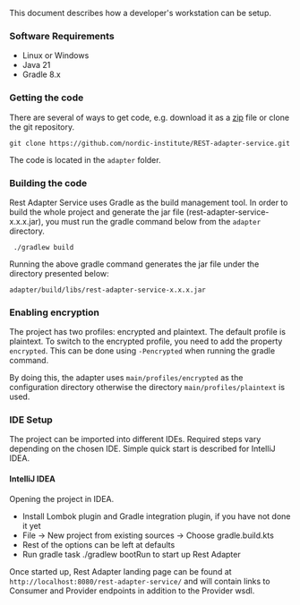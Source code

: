 This document describes how a developer's workstation can be setup.

### Software Requirements

* Linux or Windows
* Java 21
* Gradle 8.x

### Getting the code

There are several of ways to get code, e.g. download it as a [zip](https://github.com/nordic-institute/REST-adapter-service/archive/master.zip) file or clone the git repository.

```
git clone https://github.com/nordic-institute/REST-adapter-service.git
```

The code is located in the ```adapter``` folder.

### Building the code

Rest Adapter Service uses Gradle as the build management tool. In order to build the whole project and generate the jar file (rest-adapter-service-x.x.x.jar), you must run the gradle command below from the ```adapter``` directory.

```
 ./gradlew build
```

Running the above gradle command generates the jar file under the directory presented below:

```
adapter/build/libs/rest-adapter-service-x.x.x.jar
```

### Enabling encryption

The project has two profiles: encrypted and plaintext. The default profile is plaintext. To switch to the encrypted profile, you need to add the property ```encrypted```. This can be done using ```-Pencrypted``` when running the gradle command.  

By doing this, the adapter uses ```main/profiles/encrypted``` as the configuration directory otherwise the directory ```main/profiles/plaintext``` is used.


### IDE Setup

The project can be imported into different IDEs. 
Required steps vary depending on the chosen IDE. 
Simple quick start is described for IntelliJ IDEA. 

#### IntelliJ IDEA

Opening the project in IDEA.

* Install Lombok plugin and Gradle integration plugin, if you have not done it yet
* File -> New project from existing sources -> Choose gradle.build.kts
* Rest of the options can be left at defaults
* Run gradle task ./gradlew bootRun to start up Rest Adapter

Once started up, Rest Adapter landing page can be found at
`http://localhost:8080/rest-adapter-service/`
and will contain links to Consumer and Provider endpoints in addition to the Provider wsdl.
